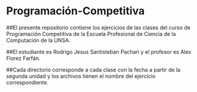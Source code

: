 # Programación-Competitiva

##El presente repositorio contiene los ejercicios de las clases del curso de Programación Competitiva de la Escuela Profesional de Ciencia de la Computación de la UNSA.

##El estudiante es Rodrigo Jesus Santisteban Pachari y el profesor es Alex Florez Farfán.

##Cada directorio corresponde a cada clase con la fecha a partir de la segunda unidad y los archivos tienen el nombre del ejercicio correspondiente.
